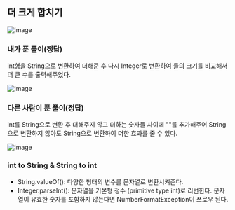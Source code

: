 ## 더 크게 합치기

![image](https://github.com/NAJJUU/1day-1study/assets/122864238/a8ca1fb8-43cb-4429-a453-65ce4a9f783d)

### 내가 푼 풀이(정답)

int형을 String으로 변환하여 더해준 후 다시 Integer로 변환하여 둘의 크기를 비교해서 더 큰 수를 출력해주었다.

![image](https://github.com/NAJJUU/1day-1study/assets/122864238/f277e20e-df9c-471a-b072-eb6308f52206)


### 다른 사람이 푼 풀이(정답)
int를 String으로 변환 후 더해주지 않고 더하는 숫자들 사이에 ""를 추가해주어 String으로 변환하지 않아도 String으로 변환하여 더한 효과를 줄 수 있다.

![image](https://github.com/NAJJUU/1day-1study/assets/122864238/9ba0cd3a-5c66-41bc-8781-aefe423db0f1)


### int to String & String to int
- String.valueOf(): 다양한 형태의 변수를 문자열로 변환시켜준다.
- Integer.parseInt(): 문자열을 기본형 정수 (primitive type int)로 리턴한다. 문자열이 유효한 숫자를 포함하지 않는다면 NumberFormatException이 쓰로우 된다.

